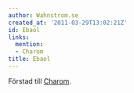 ```yaml
---
author: Wahnstrom.se
created_at: '2011-03-29T13:02:21Z'
id: Ebaol
links:
  mention:
  - Charom
title: Ebaol
---
```


Förstad till [Charom].

  [Charom]: Charom